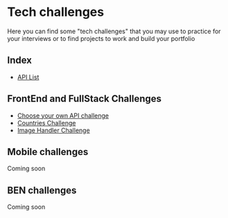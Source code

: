 # Tech challenges

Here you can find some "tech challenges" that you may use to practice for your interviews or to find projects to work and build your portfolio

## Index

* [API List](https://github.com/silviaespanagil/tech-challenges/blob/main/listOfAPIs.md)

## FrontEnd and FullStack Challenges 
* [Choose your own API challenge](https://github.com/silviaespanagil/tech-challenges/blob/main/anyAPIChallenge.md)
* [Countries Challenge](https://github.com/silviaespanagil/tech-challenges/blob/main/countriesChallenge.md)
* [Image Handler Challenge](https://github.com/silviaespanagil/tech-challenges/blob/main/imageHandlerChallenge.md)

## Mobile challenges
Coming soon

## BEN challenges
Coming soon
